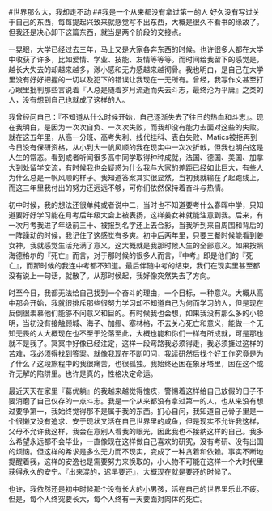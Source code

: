 #世界那么大，我却走不动
##我是一个从来都没有拿过第一的人
好久没有写过关于自己的东西，每每提起兴致来就感觉写不出东西，大概是很久不看书的缘故了。但我还是决心卸下这篇东西，就当是两个阶段的交接点。  

一晃眼，大学已经过去三年，马上又是大家各奔东西的时候。也许很多人都在大学中收获了许多，比如爱情、学业、技能、友情等等等。而时间给我留下的感觉是，越长大失去的却越来越多，渺小感和无力感越来越彻骨。我也明白，是自己在大学里没有好好把握的一切以及犯下的错误让我现在一无所有。曾经，我写作文甚至打心眼里批判那些言说着『人总是随着岁月流逝而失去斗志，最终沦为平庸』之类的人，没有想到自己也就成了这样的人。 
 
我曾经问自己：『不知道从什么时候开始，自己逐渐失去了往日的热血和斗志』。现在我明白，是因为一次次自负、一次次失败，而我却没有能力去面对这些的失败。就在这五年里，从高一分班、高考失利、线代挂科、表白失败、Matics被拒再到今日没有保研资格，从小到大一帆风顺的我在现实中一次次折戟，但我也明白这是人生的常态。看到或者听闻很多高中同学取得种种成就，法国、德国、美国、加拿大到处留学交流，有时候我也会疑惑为什么我与大家的差距已经如此巨大，有些人为什么总是一帆风顺的样子。我知道答案其实很显然，当初我就输在了起跑线上，而这三年里我付出的努力还远远不够，可你们依然保持着奋斗与热情。  

初中时候，我的想法还很单纯或者说中二，当时也不知道要考什么春晖中学，只知道要好好学习能在月考后年级大会上被表扬，这样姜女神就能注意到我。后来，有一次月考我进了年级前三十、被报到名字还上去合影，当我听到来自周围和背后的一阵躁动的时候，我记住了这感觉有多爽。初中后两年里，只要三餐时候能看到姜女神，我就感觉生活充满了意义，这大概就是我那时候人生的全部意义。如果按照海德格尔的『死亡』而言，对于那时候的很多人而言，『中考』即是他们的『死亡』，而那时候的我连中考都不知道。最后伴随中考的结束，我们在现实里甚至都没有说上一句话，就散了。从那时候起，我好像突然失去了方向。

时至今日，我都无法给自己找到一个奋斗的理由，一个目标，一种意义。大概从高中那会开始，我就很排斥那些很努力学习却不知道自己为何而学习的人，但是现在反倒很羡慕他们能够不问意义和目的。有时候我也会想，如果我没有那么多的小聪明，当初没有接触顾城、海子、加缪、塞林格，不去关心死亡和意义，能做一个无知无畏的人大概现在也不至于沦落至此，大概也能和你们一样有所成就，可是那也就不是我了。冥冥中好像已经注定，这样一段弯路我必须得走，我必须捱过这样的苦难，我必须得找到答案。就像我现在不断叩问，我读研然后找个好工作究竟是为了什么？这段旅程中的我很痛苦，也很孤独。我始终还困在象牙塔里，困在这个或许无解的陷阱里。也许是真的，性格决定命运。 

最近天天在家里『葛优躺』的我越来越觉得愧疚，警惕着这样给自己放假的日子不要消磨了自己仅存的一点斗志。我是一个从来都没有拿过第一的人，也从来没有想过要争第一，我始终觉得那不是属于我的东西。扪心自问，我知道自己骨子里是一个很懒又没有追求、安于现状又活在自己世界里的咸鱼，但是现实不允许我这样，父母不允许我这样，我会在意别人看我的眼光，因此我也不接纳这样的自己。我多么希望永远都不会毕业，一直像现在这样做自己喜欢的研究，没有考研、没有出国的烦恼。但这样的希求是多么无力而不现实，变成了一种贪着和依赖。事实不断地提醒着我，这样的安逸也是需要努力来换取的，小人物不可能在这样一个大时代里获得永久的安宁。『出来混的，迟早要还』，大概现在就是要还的时候了。  

也许，我依然还是初中时候那个没有长大的小男孩，活在自己的世界里乐此不疲。但是，每个人终究要长大，每个人终有一天要面对肉体的死亡。